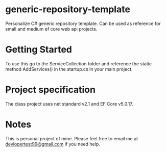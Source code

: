 # generic-repository-template
Personalize C# generic repository template. Can be used as reference for small and medium ef core web api projects.

# Getting Started
To use this go to the ServiceCollection folder and reference the static method AddServices() in the startup.cs in your main project.

# Project specification
The class project uses net standard v2.1 and EF Core v5.0.17.


# Notes
This is personal project of mine. Please feel free to email me at devlopertest99@gmail.com if you need help.